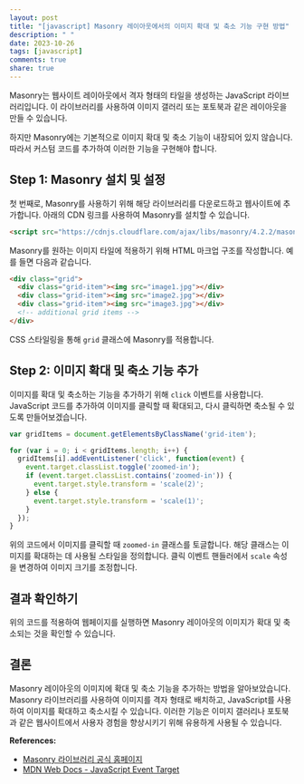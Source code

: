 ```yaml
---
layout: post
title: "[javascript] Masonry 레이아웃에서의 이미지 확대 및 축소 기능 구현 방법"
description: " "
date: 2023-10-26
tags: [javascript]
comments: true
share: true
---
```


Masonry는 웹사이트 레이아웃에서 격자 형태의 타일을 생성하는 JavaScript 라이브러리입니다. 이 라이브러리를 사용하여 이미지 갤러리 또는 포토북과 같은 레이아웃을 만들 수 있습니다.

하지만 Masonry에는 기본적으로 이미지 확대 및 축소 기능이 내장되어 있지 않습니다. 따라서 커스텀 코드를 추가하여 이러한 기능을 구현해야 합니다.

## Step 1: Masonry 설치 및 설정

첫 번째로, Masonry를 사용하기 위해 해당 라이브러리를 다운로드하고 웹사이트에 추가합니다. 아래의 CDN 링크를 사용하여 Masonry를 설치할 수 있습니다.

```html
<script src="https://cdnjs.cloudflare.com/ajax/libs/masonry/4.2.2/masonry.pkgd.min.js"></script>
```

Masonry를 원하는 이미지 타일에 적용하기 위해 HTML 마크업 구조를 작성합니다. 예를 들면 다음과 같습니다.

```html
<div class="grid">
  <div class="grid-item"><img src="image1.jpg"></div>
  <div class="grid-item"><img src="image2.jpg"></div>
  <div class="grid-item"><img src="image3.jpg"></div>
  <!-- additional grid items -->
</div>
```

CSS 스타일링을 통해 `grid` 클래스에 Masonry를 적용합니다.

## Step 2: 이미지 확대 및 축소 기능 추가

이미지를 확대 및 축소하는 기능을 추가하기 위해 `click` 이벤트를 사용합니다. JavaScript 코드를 추가하여 이미지를 클릭할 때 확대되고, 다시 클릭하면 축소될 수 있도록 만들어보겠습니다.

```javascript
var gridItems = document.getElementsByClassName('grid-item');

for (var i = 0; i < gridItems.length; i++) {
  gridItems[i].addEventListener('click', function(event) {
    event.target.classList.toggle('zoomed-in');
    if (event.target.classList.contains('zoomed-in')) {
      event.target.style.transform = 'scale(2)';
    } else {
      event.target.style.transform = 'scale(1)';
    }
  });
}
```

위의 코드에서 이미지를 클릭할 때 `zoomed-in` 클래스를 토글합니다. 해당 클래스는 이미지를 확대하는 데 사용될 스타일을 정의합니다. 클릭 이벤트 핸들러에서 `scale` 속성을 변경하여 이미지 크기를 조정합니다.

## 결과 확인하기

위의 코드를 적용하여 웹페이지를 실행하면 Masonry 레이아웃의 이미지가 확대 및 축소되는 것을 확인할 수 있습니다.

## 결론

Masonry 레이아웃의 이미지에 확대 및 축소 기능을 추가하는 방법을 알아보았습니다. Masonry 라이브러리를 사용하여 이미지를 격자 형태로 배치하고, JavaScript를 사용하여 이미지를 확대하고 축소시킬 수 있습니다. 이러한 기능은 이미지 갤러리나 포토북과 같은 웹사이트에서 사용자 경험을 향상시키기 위해 유용하게 사용될 수 있습니다.

**References:**
- [Masonry 라이브러리 공식 홈페이지](https://masonry.desandro.com/)
- [MDN Web Docs - JavaScript Event Target](https://developer.mozilla.org/en-US/docs/Web/API/Event/target)